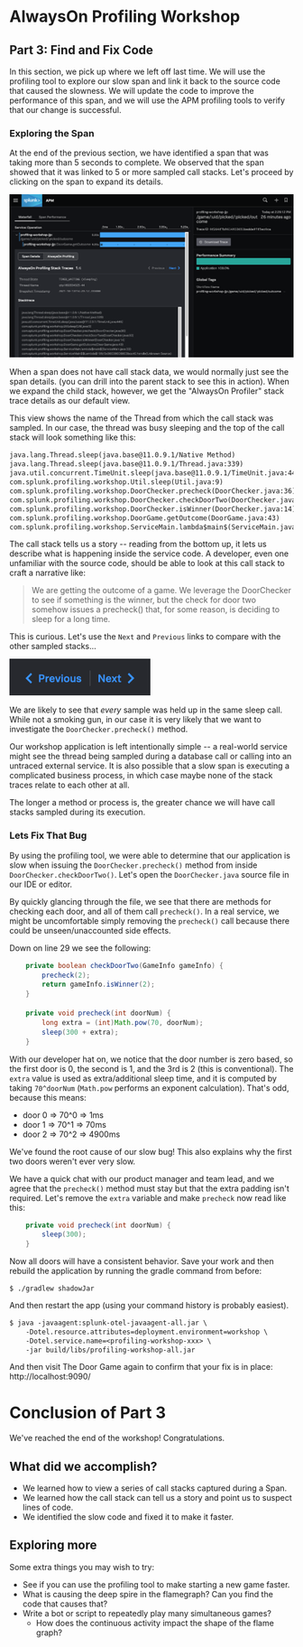 # AlwaysOn Profiling Workshop

## Part 3: Find and Fix Code

In this section, we pick up where we left off last time. 
We will use the profiling tool to explore our slow span and link it
back to the source code that caused the slowness. We will update the code to improve
the performance of this span, and we will use the APM profiling tools to verify 
that our change is successful.

### Exploring the Span

At the end of the previous section, we have identified a span that was taking more
than 5 seconds to complete. We observed that the span showed that it was linked
to 5 or more sampled call stacks. Let's proceed by clicking on the span to expand its details.

<img src="../images/view_stack_on_span.png" alt="view stack on span"/>

When a span does not have call stack data, we would normally just see the span details.
(you can drill into the parent stack to see this in action). When we expand the child stack, however,
we get the "AlwaysOn Profiler" stack trace details as our default view.

This view shows the name of the Thread from which the call stack was sampled.
In our case, the thread was busy sleeping and the top of the call stack will 
look something like this:

```
java.lang.Thread.sleep(java.base@11.0.9.1/Native Method)
java.lang.Thread.sleep(java.base@11.0.9.1/Thread.java:339)
java.util.concurrent.TimeUnit.sleep(java.base@11.0.9.1/TimeUnit.java:446)
com.splunk.profiling.workshop.Util.sleep(Util.java:9)
com.splunk.profiling.workshop.DoorChecker.precheck(DoorChecker.java:36)
com.splunk.profiling.workshop.DoorChecker.checkDoorTwo(DoorChecker.java:30)
com.splunk.profiling.workshop.DoorChecker.isWinner(DoorChecker.java:14)
com.splunk.profiling.workshop.DoorGame.getOutcome(DoorGame.java:43)
com.splunk.profiling.workshop.ServiceMain.lambda$main$(ServiceMain.java:33)
```

The call stack tells us a story -- reading from the bottom up, it lets us describe
what is happening inside the service code. A developer, even one unfamiliar with the 
source code, should be able to look at this call stack to craft a narrative like:
> We are getting the outcome of a game. We leverage the DoorChecker to 
> see if something is the winner, but the check for door two somehow issues
> a precheck() that, for some reason, is deciding to sleep for a long time.

This is curious. Let's use the `Next`
and `Previous` links to compare with the other sampled stacks...

<img src="../images/next_prev.png" alt="next previous" width="250px"/>

We are likely to see that _every_ sample was held up in the same sleep call.
While not a smoking gun, in our case it is very likely that we want to 
investigate the `DoorChecker.precheck()` method. 

Our workshop application is left intentionally simple -- a real-world service might see the
thread being sampled during a database call or calling into an untraced external service.
It is also possible that a slow span is executing a complicated business process,
in which case maybe none of the stack traces relate to each other at all. 

The longer a method or process is, the greater chance we will have call stacks
sampled during its execution.

### Lets Fix That Bug

By using the profiling tool, we were able to determine that our application is slow
when issuing the `DoorChecker.precheck()` method from inside `DoorChecker.checkDoorTwo()`.
Let's open the `DoorChecker.java` source file in our IDE or editor.

By quickly glancing through the file, we see that there are methods for checking 
each door, and all of them call `precheck()`. In a real service, we might be uncomfortable
simply removing the `precheck()` call because there could be unseen/unaccounted side
effects.

Down on line 29 we see the following:
```java
    private boolean checkDoorTwo(GameInfo gameInfo) {
        precheck(2);
        return gameInfo.isWinner(2);
    }

    private void precheck(int doorNum) {
        long extra = (int)Math.pow(70, doorNum);
        sleep(300 + extra);
    }
```

With our developer hat on, we notice that the door number is zero based, so
the first door is 0, the second is 1, and the 3rd is 2 (this is conventional).
The `extra` value is used as extra/additional sleep time, and it is computed by taking
`70^doorNum` (`Math.pow` performs an exponent calculation). That's odd, because this means:
* door 0 => 70^0 => 1ms
* door 1 => 70^1 => 70ms
* door 2 => 70^2 => 4900ms

We've found the root cause of our slow bug! This also explains why the first two doors
weren't ever very slow. 

We have a quick chat with our product manager and team lead, and we agree that the `precheck()`
method must stay but that the extra padding isn't required. Let's remove the `extra` variable
and make `precheck` now read like this:

```java
    private void precheck(int doorNum) {
        sleep(300);
    }
```

Now all doors will have a consistent behavior. Save your work and then rebuild the application 
by running the gradle command from before:

```
$ ./gradlew shadowJar
```
And then restart the app (using your command history is probably easiest).
```
$ java -javaagent:splunk-otel-javaagent-all.jar \
    -Dotel.resource.attributes=deployment.environment=workshop \
    -Dotel.service.name=<profiling-workshop-xxx> \
    -jar build/libs/profiling-workshop-all.jar
```
And then visit The Door Game again to confirm that your fix is in place: 
http://localhost:9090/

# Conclusion of Part 3

We've reached the end of the workshop! Congratulations.

## What did we accomplish?

* We learned how to view a series of call stacks captured during a Span.
* We learned how the call stack can tell us a story and point us to suspect lines of code.
* We identified the slow code and fixed it to make it faster.

## Exploring more

Some extra things you may wish to try:

* See if you can use the profiling tool to make starting a new game faster.
* What is causing the deep spire in the flamegraph? Can you find the code that causes that?
* Write a bot or script to repeatedly play many simultaneous games? 
  * How does the continuous activity impact the shape of the flame graph?